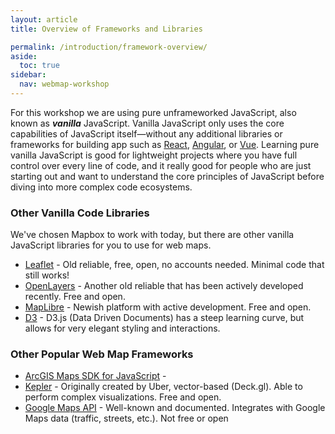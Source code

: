 ```yaml
---
layout: article
title: Overview of Frameworks and Libraries

permalink: /introduction/framework-overview/
aside:
  toc: true
sidebar:
  nav: webmap-workshop
---
```


For this workshop we are using pure unframeworked JavaScript, also known as **_vanilla_** JavaScript. Vanilla JavaScript only uses the core capabilities of JavaScript itself—without any additional libraries or frameworks for building app such as [React](https://react.dev/), [Angular](https://angular.dev/), or [Vue](https://vuejs.org/). Learning pure vanilla JavaScript is good for lightweight projects where you have full control over every line of code, and it really good for people who are just starting out and want to understand the core principles of JavaScript before diving into more complex code ecosystems.

### Other Vanilla Code Libraries

We've chosen Mapbox to work with today, but there are other vanilla JavaScript libraries for you to use for web maps.

- [Leaflet](https://leafletjs.com/) - Old reliable, free, open, no accounts needed. Minimal code that still works!
- [OpenLayers](https://openlayers.org/) - Another old reliable that has been actively developed recently. Free and open.
- [MapLibre](https://maplibre.org/) - Newish platform with active development. Free and open.
- [D3](https://d3js.org/) - D3.js (Data Driven Documents) has a steep learning curve, but allows for very elegant styling and interactions.

### Other Popular Web Map Frameworks

- [ArcGIS Maps SDK for JavaScript](https://developers.arcgis.com/javascript/latest/components/) -
- [Kepler](https://kepler.gl/) - Originally created by Uber, vector-based (Deck.gl). Able to perform complex visualizations. Free and open.
- [Google Maps API](https://developers.google.com/maps) - Well-known and documented. Integrates with Google Maps data (traffic, streets, etc.). Not free or open
